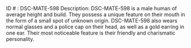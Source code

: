 ID # : DSC-MATE-598
Description: DSC-MATE-598 is a male human of average height and build. They possess a unique feature on their mouth in the form of a small spot of unknown origin. DSC-MATE-598 also wears normal glasses and a police cap on their head, as well as a gold earring in one ear. Their most noticeable feature is their friendly and charismatic personality.
